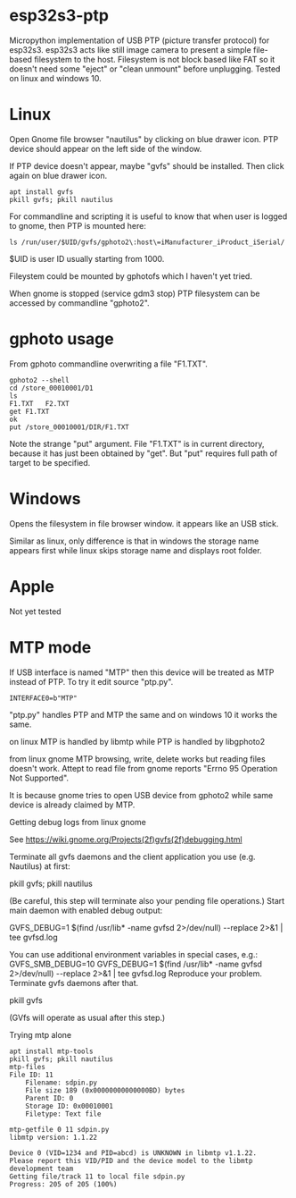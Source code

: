 # esp32s3-ptp

Micropython implementation of USB PTP (picture transfer protocol) for esp32s3.
esp32s3 acts like still image camera to present a simple file-based filesystem
to the host. Filesystem is not block based like FAT so it doesn't need some
"eject" or "clean unmount" before unplugging. Tested on linux and windows 10.

# Linux

Open Gnome file browser "nautilus" by clicking
on blue drawer icon. PTP device should appear
on the left side of the window.

If PTP device doesn't appear, maybe "gvfs"
should be installed. Then click again
on blue drawer icon.

    apt install gvfs
    pkill gvfs; pkill nautilus

For commandline and scripting it is useful
to know that when user is logged to gnome,
then PTP is mounted here:

    ls /run/user/$UID/gvfs/gphoto2\:host\=iManufacturer_iProduct_iSerial/

$UID is user ID usually starting from 1000.

Fileystem could be mounted by gphotofs
which I haven't yet tried.

When gnome is stopped (service gdm3 stop)
PTP filesystem can be accessed
by commandline "gphoto2".

# gphoto usage

From gphoto commandline overwriting a file "F1.TXT".

    gphoto2 --shell
    cd /store_00010001/D1
    ls
    F1.TXT   F2.TXT
    get F1.TXT
    ok
    put /store_00010001/DIR/F1.TXT

Note the strange "put" argument. File "F1.TXT" is in
current directory, because it has just been obtained by "get".
But "put" requires full path of target to be specified.

# Windows

Opens the filesystem in file browser window.
it appears like an USB stick.

Similar as linux, only difference is that in
windows the storage name appears first while
linux skips storage name and displays root folder.

# Apple

Not yet tested

# MTP mode

If USB interface is named "MTP" then this device
will be treated as MTP instead of PTP. To try it
edit source "ptp.py".

    INTERFACE0=b"MTP"

"ptp.py" handles PTP and MTP the same and
on windows 10 it works the same.

on linux MTP is handled by libmtp while PTP is
handled by libgphoto2

from linux gnome MTP browsing, write,
delete works but reading files doesn't work.
Attept to read file from gnome reports
"Errno 95 Operation Not Supported".

It is because gnome tries to open USB device
from gphoto2 while same device is already
claimed by MTP.

Getting debug logs from linux gnome

See https://wiki.gnome.org/Projects(2f)gvfs(2f)debugging.html

Terminate all gvfs daemons and the client application you use (e.g. Nautilus) at first:

pkill gvfs; pkill nautilus

(Be careful, this step will terminate also your pending file operations.)
Start main daemon with enabled debug output:

GVFS_DEBUG=1 $(find /usr/lib* -name gvfsd 2>/dev/null) --replace 2>&1 | tee gvfsd.log

You can use additional environment variables in special cases, e.g.: GVFS_SMB_DEBUG=10 GVFS_DEBUG=1 $(find /usr/lib* -name gvfsd 2>/dev/null) --replace 2>&1 | tee gvfsd.log
Reproduce your problem.
Terminate gvfs daemons after that.

pkill gvfs

(GVfs will operate as usual after this step.)

Trying mtp alone

    apt install mtp-tools
    pkill gvfs; pkill nautilus
    mtp-files
    File ID: 11
        Filename: sdpin.py
        File size 189 (0x00000000000000BD) bytes
        Parent ID: 0
        Storage ID: 0x00010001
        Filetype: Text file

    mtp-getfile 0 11 sdpin.py
    libmtp version: 1.1.22

    Device 0 (VID=1234 and PID=abcd) is UNKNOWN in libmtp v1.1.22.
    Please report this VID/PID and the device model to the libmtp development team
    Getting file/track 11 to local file sdpin.py
    Progress: 205 of 205 (100%)
